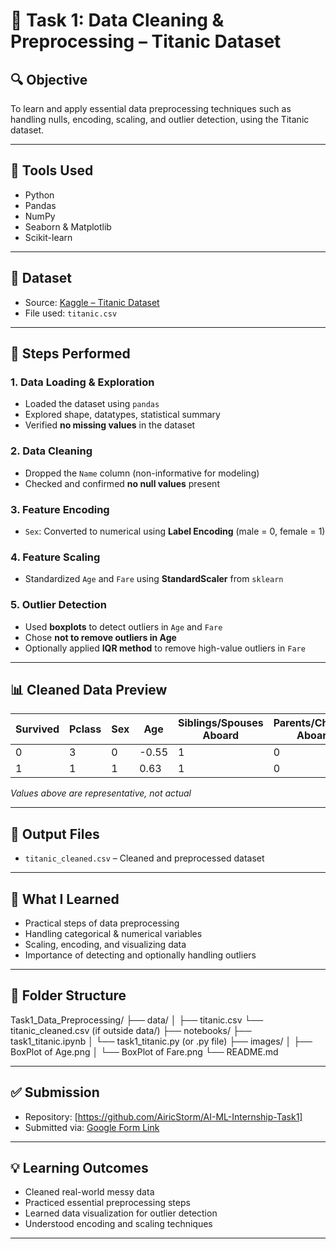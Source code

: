 # 🚢 Task 1: Data Cleaning & Preprocessing – Titanic Dataset

## 🔍 Objective
To learn and apply essential data preprocessing techniques such as handling nulls, encoding, scaling, and outlier detection, using the Titanic dataset.

---

## 🧰 Tools Used
- Python
- Pandas
- NumPy
- Seaborn & Matplotlib
- Scikit-learn

---

## 📁 Dataset
- Source: [Kaggle – Titanic Dataset](https://www.kaggle.com/datasets/yasserh/titanic-dataset)
- File used: `titanic.csv`

---

## 🧪 Steps Performed

### 1. **Data Loading & Exploration**
- Loaded the dataset using `pandas`
- Explored shape, datatypes, statistical summary
- Verified **no missing values** in the dataset

### 2. **Data Cleaning**
- Dropped the `Name` column (non-informative for modeling)
- Checked and confirmed **no null values** present

### 3. **Feature Encoding**
- `Sex`: Converted to numerical using **Label Encoding** (male = 0, female = 1)

### 4. **Feature Scaling**
- Standardized `Age` and `Fare` using **StandardScaler** from `sklearn`

### 5. **Outlier Detection**
- Used **boxplots** to detect outliers in `Age` and `Fare`
- Chose **not to remove outliers in Age**
- Optionally applied **IQR method** to remove high-value outliers in `Fare`

---

## 📊 Cleaned Data Preview

| Survived | Pclass | Sex | Age | Siblings/Spouses Aboard | Parents/Children Aboard | Fare |
|----------|--------|-----|-----|--------------------------|--------------------------|------|
| 0        | 3      | 0   | -0.55| 1                        | 0                        | -0.5 |
| 1        | 1      | 1   | 0.63 | 1                        | 0                        |  2.1 |

*Values above are representative, not actual*

---

## 💾 Output Files
- `titanic_cleaned.csv` – Cleaned and preprocessed dataset

---

## 🧠 What I Learned
- Practical steps of data preprocessing
- Handling categorical & numerical variables
- Scaling, encoding, and visualizing data
- Importance of detecting and optionally handling outliers

---

## 📂 Folder Structure
Task1_Data_Preprocessing/
├── data/
│   ├── titanic.csv
    └── titanic_cleaned.csv  (if outside data/)
├── notebooks/
    ├── task1_titanic.ipynb
│   └── task1_titanic.py  (or .py file)
├── images/
│   ├── BoxPlot of Age.png
│   └── BoxPlot of Fare.png
└── README.md


---

## ✅ Submission

- Repository: [https://github.com/AiricStorm/AI-ML-Internship-Task1]
- Submitted via: [Google Form Link](https://forms.gle/QBau7ixUUYCxnBA56)

---

## 💡 Learning Outcomes

- Cleaned real-world messy data
- Practiced essential preprocessing steps
- Learned data visualization for outlier detection
- Understood encoding and scaling techniques

---



